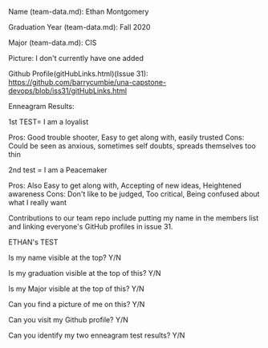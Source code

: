Name (team-data.md): Ethan Montgomery

Graduation Year (team-data.md): Fall 2020

Major (team-data.md): CIS

Picture: I don't currently have one added

Github Profile(gitHubLinks.html)(Issue 31): https://github.com/barrycumbie/una-capstone-devops/blob/iss31/gitHubLinks.html

Enneagram Results: 

1st TEST=  I am a loyalist

Pros: Good trouble shooter, Easy to get along with, easily trusted
Cons: Could be seen as anxious, sometimes self doubts, spreads themselves too thin

2nd test = I am a Peacemaker

Pros: Also Easy to get along with, Accepting of new ideas, Heightened awareness
Cons: Don't like to be judged, Too critical, Being confused about what I really want

Contributions to our team repo include putting my name in the members list and linking everyone's GitHub profiles in issue 31. 


ETHAN's TEST

Is my name visible at the top? Y/N

Is my graduation visible at the top of this? Y/N

Is my Major visible at the top of this? Y/N

Can you find a picture of me on this? Y/N

Can you visit my Github profile? Y/N

Can you identify my two enneagram test results? Y/N
